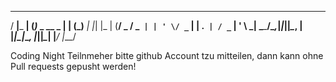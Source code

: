   ___         _ _             _  _ _      _   _   
 / __|___  __| (_)_ _  __ _  | \| (_)__ _| |_| |_ 
| (__/ _ \/ _` | | ' \/ _` | | .` | / _` | ' \  _|
 \___\___/\__,_|_|_||_\__, | |_|\_|_\__, |_||_\__|
                      |___/         |___/         

Coding Night Teilnmeher bitte github Account tzu mitteilen, dann kann ohne Pull requests gepusht werden!
